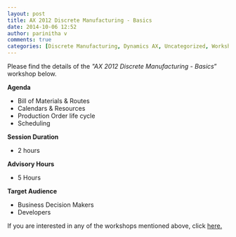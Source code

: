 ```yaml
---
layout: post
title: AX 2012 Discrete Manufacturing - Basics
date: 2014-10-06 12:52
author: parinitha v
comments: true
categories: [Discrete Manufacturing, Dynamics AX, Uncategorized, Workshops]
---
```

Please find the details of the <i>"AX 2012 Discrete Manufacturing - Basics</i>&rdquo; workshop below.

<strong>Agenda</strong>

<ul>
<li>Bill of Materials &amp; Routes</li>
<li>Calendars &amp; Resources</li>
<li>Production Order life cycle</li>
<li>Scheduling</li>
</ul>

<strong>Session Duration</strong>

<ul>
<li>2 hours</li>
</ul>

<strong>Advisory Hours</strong>

<ul>
<li>5 Hours</li>
</ul>

<strong>Target Audience</strong>

<ul>
<li>Business Decision Makers</li>
<li>Developers</li>
</ul>

If you are interested in any of the workshops mentioned above, click&nbsp;<a href="mailto:blog_ptsdynamics@microsoft.com?Subject=Dynamics%20AX%20Workshops%20-%20Registration&amp;Body=PLEASE%20FILL%20IN%20THE%20FOLLOWING%20DETAILS%0A%0AName%3A%0ACompany%20Name%3A%0APartner%20ID%3A%0AContact%20number%3A%0AEmail%20ID%3A%0AProducts%20interested%20in%3A%0ASessions%20interested%20in%3A">here.</a>
